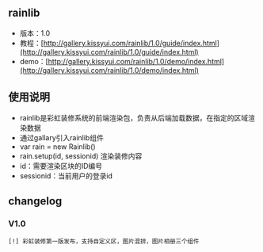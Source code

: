 ## rainlib

* 版本：1.0
* 教程：[http://gallery.kissyui.com/rainlib/1.0/guide/index.html](http://gallery.kissyui.com/rainlib/1.0/guide/index.html)
* demo：[http://gallery.kissyui.com/rainlib/1.0/demo/index.html](http://gallery.kissyui.com/rainlib/1.0/demo/index.html)

## 使用说明
  * rainlib是彩虹装修系统的前端渲染包，负责从后端加载数据，在指定的区域渲染数据
  * 通过gallary引入rainlib组件
  * var rain = new Rainlib()
  * rain.setup(id, sessionid) 渲染装修内容
  * id：需要渲染区块的ID编号
  * sessionid：当前用户的登录id

## changelog

### V1.0

    [!] 彩虹装修第一版发布，支持自定义区，图片混排，图片相册三个组件



